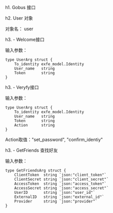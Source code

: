 h1. Gobus 接口

h2. User 对象

对象名： user

h3. - Welcome接口

输入参数：

	type UserArg struct {
		To_identity exfe_model.Identity
		User_name   string
		Token       string
	}

h3. - Veryfy接口

输入参数：

	type UserArg struct {
		To_identity exfe_model.Identity
		User_name   string
		Token       string
		Action      string
	}

Action取值："set_password", "confirm_identiy"

h3. - GetFriends 查找好友

输入参数：

	type GetFriendsArg struct {
		ClientToken  string `json:"client_token"`
		ClientSecret string `json:"client_secret"`
		AccessToken  string `json:"access_token"`
		AccessSecret string `json:"access_secret"`
		UserID       string `json:"user_id"`
		ExternalID   string `json:"external_id"`
		Provider     string `json:"provider"`
	}